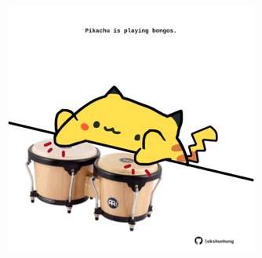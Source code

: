 <!-- built at 06/07/2023, 03:12:45 UTC -->
<p align="center">
  <img width="500" height="500" src="./ReadmeImage.svg">
</p>
